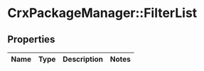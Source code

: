 # CrxPackageManager::FilterList

## Properties
Name | Type | Description | Notes
------------ | ------------- | ------------- | -------------


